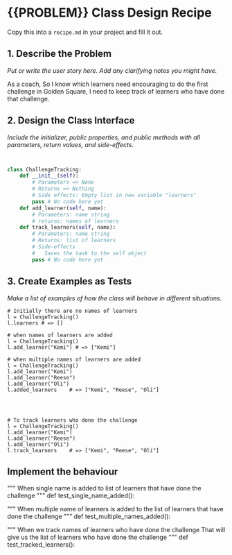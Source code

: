 # {{PROBLEM}} Class Design Recipe

Copy this into a `recipe.md` in your project and fill it out.

## 1. Describe the Problem

_Put or write the user story here. Add any clarifying notes you might have._

As a coach,
So I know which learners need encouraging to do the first challenge in Golden Square,
I need to keep track of learners who have done that challenge.



## 2. Design the Class Interface

_Include the initializer, public properties, and public methods with all parameters, return values, and side-effects._

```python


class ChallengeTracking:
    def __init__(self):
        # Parameters => None
        # Returns => Nothing
        # Side effects: Empty list in new variable "learners" 
        pass # No code here yet
    def add_learner(self, name):
        # Parameters: name string
        # returns: names of learners
    def track_learners(self, name):
        # Parameters: name string
        # Returns: list of learners
        # Side-effects
        #   Saves the task to the self object
        pass # No code here yet
```

## 3. Create Examples as Tests

_Make a list of examples of how the class will behave in different situations._

``` 
# Initially there are no names of learners
l = ChallengeTracking() 
l.learners # => []

# when names of learners are added
l = ChallengeTracking()   
l.add_learner("Kemi") # => ["Kemi"]

# when multiple names of learners are added
l = ChallengeTracking()
l.add_learner("Kemi")
l.add_learner("Reese")
l.add_learner("Oli")
l.added_learners    # => ["Kemi", "Reese", "Oli"]




# To track learners who done the challenge
l = ChallengeTracking()
l.add_learner("Kemi")
l.add_learner("Reese")
l.add_learner("Oli")
l.track_learners    # => ["Kemi", "Reese", "Oli"]

```

## Implement the behaviour

"""
When single name is added to list of learners that have done the challenge
"""
def test_single_name_added():

"""
When multiple name of learners is added to the list of learners that have done the challenge
"""
def test_multiple_names_added():

"""
When we track names of learners who have  done the challenge
That will give us the list of learners who have done the challenge
"""
def test_tracked_learners():

